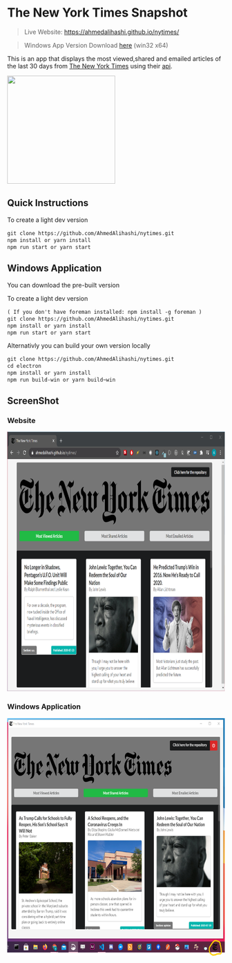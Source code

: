 # The New York Times Snapshot

> Live Website: https://ahmedalihashi.github.io/nytimes/   

> Windows App Version Download [here](https://mega.nz/file/WjpnBZKJ#XB6gHmDN4LpqKbVB2XbwFEvs7obaz6hxtlSL-zPs5iQ) (win32 x64)

This is an app that displays the most viewed,shared and emailed articles of the last 30 days from [The New York Times](https://www.nytimes.com/) using their [api](https://developer.nytimes.com/).

<img src='https://media3.giphy.com/media/kI91JqYXz3I8DFs5fx/giphy.gif' height='250' width='250' ></img>

## Quick Instructions

To create a light dev version

```
git clone https://github.com/AhmedAlihashi/nytimes.git
npm install or yarn install
npm run start or yarn start
```

## Windows Application

You can download the pre-built version 

To create a light dev version

```
( If you don't have foreman installed: npm install -g foreman )
git clone https://github.com/AhmedAlihashi/nytimes.git
npm install or yarn install
npm run start or yarn start
```

Alternativly you can build your own version locally   

```
git clone https://github.com/AhmedAlihashi/nytimes.git
cd electron
npm install or yarn install
npm run build-win or yarn build~win
```
## ScreenShot

### Website

<img src='./github/website.png' height='600' width='800' ></img>

### Windows Application

<img src='./github/electron.png' height='550' width='800' ></img>
